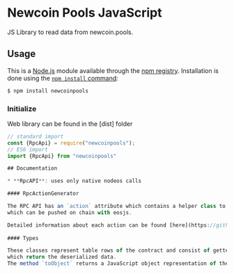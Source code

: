 # Newcoin Pools JavaScript

JS Library to read data from newcoin.pools.

## Usage

This is a [Node.js](https://nodejs.org/en/) module available through the
[npm registry](https://www.npmjs.com/). Installation is done using the
[`npm install` command](https://docs.npmjs.com/getting-started/installing-npm-packages-locally):

```sh
$ npm install newcoinpools
```

### Initialize

Web library can be found in the [dist] folder

```javascript
// standard import
const {RpcApi} = require("newcoinpools");
// ES6 import
import {RpcApi} from "newcoinpools"

## Documentation

* **RpcAPI**: uses only native nodeos calls

#### RpcActionGenerator

The RPC API has an `action` attribute which contains a helper class to construct contract actions 
which can be pushed on chain with eosjs. 

Detailed information about each action can be found [here](https://github.com/pinknetworkx/atomicassets-contract/wiki/Actions) 
 
#### Types

These classes represent table rows of the contract and consist of getter methods
which return the deserialized data.
The method `toObject` returns a JavaScript object representation of the class.